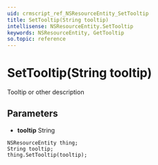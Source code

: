 ```yaml
---
uid: crmscript_ref_NSResourceEntity_SetTooltip
title: SetTooltip(String tooltip)
intellisense: NSResourceEntity.SetTooltip
keywords: NSResourceEntity, GetTooltip
so.topic: reference
---
```


# SetTooltip(String tooltip)

Tooltip or other description

## Parameters

* **tooltip** String

```crmscript
NSResourceEntity thing;
String tooltip;
thing.SetTooltip(tooltip);
```

